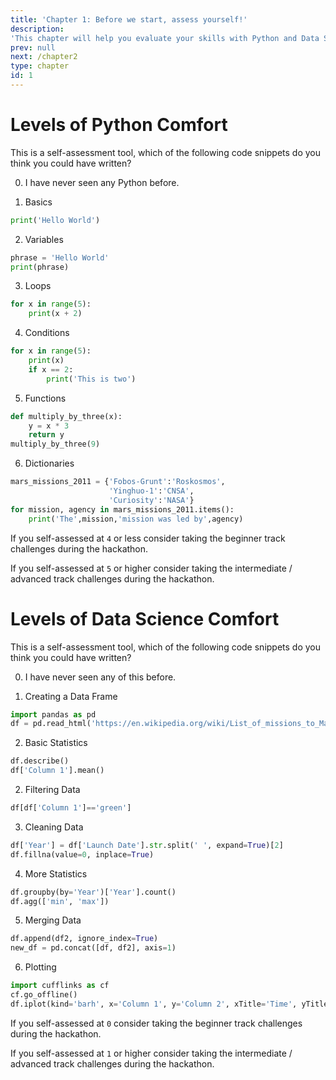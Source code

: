```yaml
---
title: 'Chapter 1: Before we start, assess yourself!'
description:
'This chapter will help you evaluate your skills with Python and Data Science before you take part in a Callysto hackathon.'
prev: null
next: /chapter2
type: chapter
id: 1
---
```


<exercise id="1" title="How's Your Python">

# Levels of Python Comfort

This is a self-assessment tool, which of the following code snippets do you think you could have written?

0. I have never seen any Python before.

1. Basics
```python
print('Hello World')
```

2. Variables
```python
phrase = 'Hello World'
print(phrase)
```

3. Loops
```python
for x in range(5):
    print(x + 2)
```

4. Conditions
```python
for x in range(5):
    print(x)
    if x == 2:
        print('This is two')
```

5. Functions
```python
def multiply_by_three(x):
    y = x * 3
    return y
multiply_by_three(9)
```

6. Dictionaries
```python
mars_missions_2011 = {'Fobos-Grunt':'Roskosmos', 
                      'Yinghuo-1':'CNSA', 
                      'Curiosity':'NASA'}
for mission, agency in mars_missions_2011.items():
    print('The',mission,'mission was led by',agency)
```

If you self-assessed at `4` or less consider taking the beginner track challenges during the hackathon.

If you self-assessed at  `5` or higher consider taking the intermediate / advanced track challenges during the hackathon.

</exercise>

<exercise id="2" title="How's Your Data Science">

# Levels of Data Science Comfort

This is a self-assessment tool, which of the following code snippets do you think you could have written?

0. I have never seen any of this before.

1. Creating a Data Frame
```python
import pandas as pd
df = pd.read_html('https://en.wikipedia.org/wiki/List_of_missions_to_Mars')[0]
```

2. Basic Statistics
```python
df.describe()
df['Column 1'].mean()
```

2. Filtering Data
```python
df[df['Column 1']=='green']
```

3. Cleaning Data
```python
df['Year'] = df['Launch Date'].str.split(' ', expand=True)[2]
df.fillna(value=0, inplace=True)
```

4. More Statistics
```python
df.groupby(by='Year')['Year'].count()
df.agg(['min', 'max'])
```

5. Merging Data
```python
df.append(df2, ignore_index=True)
new_df = pd.concat([df, df2], axis=1)
```

6. Plotting
```python
import cufflinks as cf
cf.go_offline()
df.iplot(kind='barh', x='Column 1', y='Column 2', xTitle='Time', yTitle='Frequency', title='Frequency over Time')
```

If you self-assessed at `0` consider taking the beginner track challenges during the hackathon.

If you self-assessed at  `1` or higher consider taking the intermediate / advanced track challenges during the hackathon.


</exercise>
